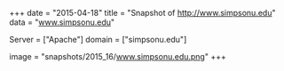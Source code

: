 
+++
date = "2015-04-18"
title = "Snapshot of http://www.simpsonu.edu"
data = "www.simpsonu.edu"

Server = ["Apache"]
domain = ["simpsonu.edu"]

  image = "snapshots/2015_16/www.simpsonu.edu.png"
+++
#
